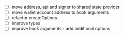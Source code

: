 - [ ] move address, api and signer to shared state provider
- [ ] move wallet account address to hook arguments
- [ ] refactor createOptions
- [ ] improve types
- [ ] improve hook arguments - add additional options
